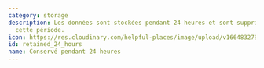 ```yaml
---
category: storage
description: Les données sont stockées pendant 24 heures et sont supprimées aprés
  cette période.
icon: https://res.cloudinary.com/helpful-places/image/upload/v1664832795/dtpr-icons/retention/yes_nudvht.svg
id: retained_24_hours
name: Conservé pendant 24 heures
---
```

